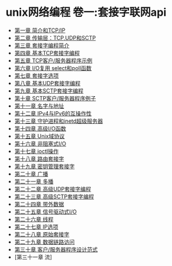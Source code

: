 # unix网络编程 卷一:套接字联网api
- [第一章 简介和TCP/IP](chapter1.md)
- [第二章 传输层：TCP,UDP和SCTP](chapter2.md)
- [第三章 套接字编程简介]()
- [第四章 基本TCP套接字编程]()
- [第五章 TCP客户/服务器程序示例]()
- [第六章 I/O复用 select和poll函数]()
- [第七章 套接字选项]()
- [第八章 基本UDP套接字编程]()
- [第九章 基本SCTP套接字编程]()
- [第十章 SCTP客户/服务器程序例子]()
- [第十一章 名字与地址]()
- [第十二章 IPv4与IPv6的互操作性]()
- [第十三章 守护进程和inetd超级服务器]()
- [第十四章 高级I/O函数]()
- [第十五章 Unix域协议]()
- [第十六章 非阻塞式I/O]()
- [第十七章 ioctl操作]()
- [第十八章 路由套接字]()
- [第十九章 密钥管理套接字]()
- [第二十章 广播]()
- [第二十一章 多播]()
- [第二十二章 高级UDP套接字编程]()
- [第二十三章 高级SCTP套接字编程]()
- [第二十四章 带外数据]()
- [第二十五章 信号驱动式I/O]()
- [第二十六章 线程]()
- [第二十七章 IP选项]()
- [第二十八章 原始套接字]()
- [第二十九章 数据链路访问]()
- [第三十章 客户/服务器程序设计范式]()
- [第三十一章 流]